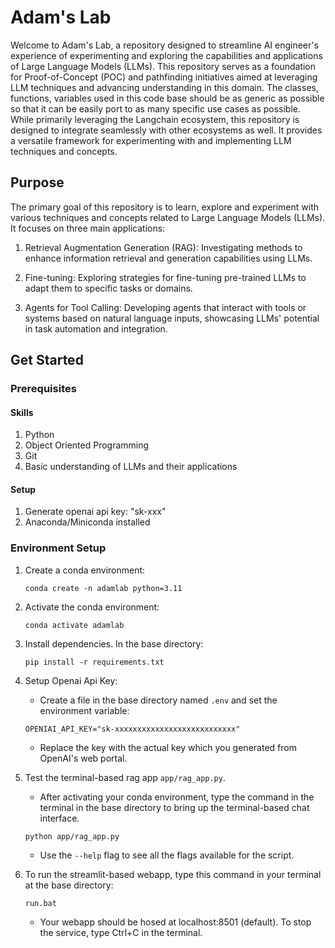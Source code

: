 # Adam's Lab
Welcome to Adam's Lab, a repository designed to streamline AI engineer's experience of experimenting and exploring the capabilities and applications of Large Language Models (LLMs). This repository serves as a foundation for Proof-of-Concept (POC) and pathfinding initiatives aimed at leveraging LLM techniques and advancing understanding in this domain. The classes, functions, variables used in this code base should be as generic as possible so that it can be easily port to as many specific use cases as possible. While primarily leveraging the Langchain ecosystem, this repository is designed to integrate seamlessly with other ecosystems as well. It provides a versatile framework for experimenting with and implementing LLM techniques and concepts.

## Purpose
The primary goal of this repository is to learn, explore and experiment with various techniques and concepts related to Large Language Models (LLMs). It focuses on three main applications:

1. Retrieval Augmentation Generation (RAG): Investigating methods to enhance information retrieval and generation capabilities using LLMs.

2. Fine-tuning: Exploring strategies for fine-tuning pre-trained LLMs to adapt them to specific tasks or domains.

3. Agents for Tool Calling: Developing agents that interact with tools or systems based on natural language inputs, showcasing LLMs' potential in task automation and integration.

## Get Started
### Prerequisites
#### Skills
1. Python
2. Object Oriented Programming
3. Git
4. Basic understanding of LLMs and their applications

#### Setup 
1. Generate openai api key: "sk-xxx"
2. Anaconda/Miniconda installed

### Environment Setup
1. Create a conda environment:

    `conda create -n adamlab python=3.11`

2. Activate the conda environment:

    `conda activate adamlab`

3. Install dependencies. In the base directory:

    `pip install -r requirements.txt`

4. Setup Openai Api Key:

    - Create a file in the base directory named `.env` and set the environment variable:

    `OPENIAI_API_KEY="sk-xxxxxxxxxxxxxxxxxxxxxxxxxxx"`
    
    - Replace the key with the actual key which you generated from OpenAI's web portal.

5. Test the terminal-based rag app `app/rag_app.py`.

    - After activating your conda environment, type the command in the terminal in the base directory to bring up the terminal-based chat interface.

    `python app/rag_app.py`

    - Use the `--help` flag to see all the flags available for the script.

6. To run the streamlit-based webapp, type this command in your terminal at the base directory:

    `run.bat`

    - Your webapp should be hosed at localhost:8501 (default). To stop the service, type Ctrl+C in the terminal.
